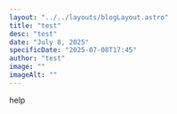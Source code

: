```yaml
---
layout: "../../layouts/blogLayout.astro"
title: "test"
desc: "test"
date: "July 8, 2025"
specificDate: "2025-07-08T17:45"
author: "test"
image: ""
imageAlt: ""
---
```

help
